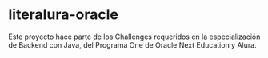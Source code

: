 # literalura-oracle
Este proyecto hace parte de los Challenges requeridos en la especialización de Backend con Java, del Programa One de Oracle Next Education y Alura.
